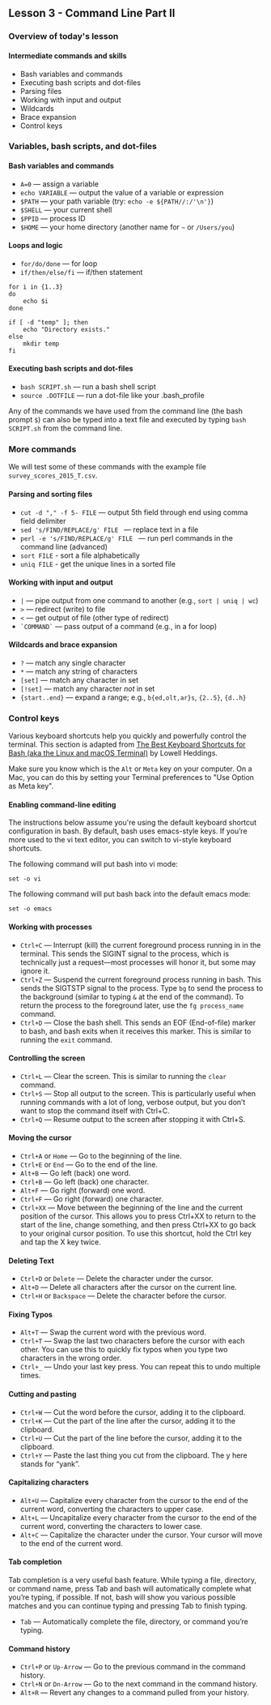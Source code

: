 ## Lesson 3 - Command Line Part II

### Overview of today's lesson

#### Intermediate commands and skills

* Bash variables and commands
* Executing bash scripts and dot-files
* Parsing files
* Working with input and output
* Wildcards
* Brace expansion
* Control keys
 
### Variables, bash scripts, and dot-files

#### Bash variables and commands

* `A=0` — assign a variable
* `echo VARIABLE` — output the value of a variable or expression
* `$PATH` — your path variable (try: `echo -e ${PATH//:/'\n'}`)
* `$SHELL` — your current shell
* `$PPID` — process ID
* `$HOME` — your home directory (another name for `~` or `/Users/you`)

#### Loops and logic

* `for/do/done` — for loop
* `if/then/else/fi` — if/then statement

```
for i in {1..3}
do
    echo $i
done

if [ -d "temp" ]; then
    echo "Directory exists."
else 
    mkdir temp
fi
```

#### Executing bash scripts and dot-files

* `bash SCRIPT.sh` — run a bash shell script
* `source .DOTFILE` — run a dot-file like your .bash_profile

Any of the commands we have used from the command line (the bash prompt `$`) can also be typed into a text file and executed by typing `bash SCRIPT.sh` from the command line.

### More commands

We will test some of these commands with the example file `survey_scores_2015_T.csv`.

#### Parsing and sorting files

* `cut -d "," -f 5- FILE` — output 5th field through end using comma field delimiter
* `sed 's/FIND/REPLACE/g' FILE ` — replace text in a file
* `perl -e 's/FIND/REPLACE/g' FILE ` — run perl commands in the command line (advanced)
* `sort FILE` - sort a file alphabetically
* `uniq FILE` - get the unique lines in a sorted file

#### Working with input and output

* `|` — pipe output from one command to another (e.g., `sort | uniq | wc`)
* `>` — redirect (write) to file
* `<` — get output of file (other type of redirect)
* `` `COMMAND` `` — pass output of a command (e.g., in a for loop)

#### Wildcards and brace expansion

* `?` — match any single character
* `*` — match any string of characters
* `[set]` — match any character in set
* `[!set]` — match any character *not* in set
* `{start..end}` — expand a range; e.g., `b{ed,olt,ar}s`, `{2..5}`, `{d..h}`

### Control keys

Various keyboard shortcuts help you quickly and powerfully control the terminal. This section is adapted from [The Best Keyboard Shortcuts for Bash (aka the Linux and macOS Terminal)](https://www.howtogeek.com/howto/ubuntu/keyboard-shortcuts-for-bash-command-shell-for-ubuntu-debian-suse-redhat-linux-etc/) by Lowell Heddings.

Make sure you know which is the `Alt` or `Meta` key on your computer. On a Mac, you can do this by setting your Terminal preferences to "Use Option as Meta key".

#### Enabling command-line editing

The instructions below assume you're using the default keyboard shortcut configuration in bash. By default, bash uses emacs-style keys. If you’re more used to the vi text editor, you can switch to vi-style keyboard shortcuts.

The following command will put bash into vi mode:

```
set -o vi
```

The following command will put bash back into the default emacs mode:

```
set -o emacs
```

#### Working with processes

* `Ctrl+C` — Interrupt (kill) the current foreground process running in in the terminal. This sends the SIGINT signal to the process, which is technically just a request—most processes will honor it, but some may ignore it.
* `Ctrl+Z` — Suspend the current foreground process running in bash. This sends the SIGTSTP signal to the process. Type `bg` to send the process to the background (similar to typing `&` at the end of the command). To return the process to the foreground later, use the `fg process_name` command.
* `Ctrl+D` — Close the bash shell. This sends an EOF (End-of-file) marker to bash, and bash exits when it receives this marker. This is similar to running the `exit` command.

#### Controlling the screen

* `Ctrl+L` — Clear the screen. This is similar to running the `clear` command.
* `Ctrl+S` — Stop all output to the screen. This is particularly useful when running commands with a lot of long, verbose output, but you don’t want to stop the command itself with Ctrl+C.
* `Ctrl+Q` — Resume output to the screen after stopping it with Ctrl+S.

#### Moving the cursor

* `Ctrl+A` or `Home` — Go to the beginning of the line.
* `Ctrl+E` or `End` — Go to the end of the line.
* `Alt+B` — Go left (back) one word.
* `Ctrl+B` — Go left (back) one character.
* `Alt+F` — Go right (forward) one word.
* `Ctrl+F` — Go right (forward) one character.
* `Ctrl+XX` — Move between the beginning of the line and the current position of the cursor. This allows you to press Ctrl+XX to return to the start of the line, change something, and then press Ctrl+XX to go back to your original cursor position. To use this shortcut, hold the Ctrl key and tap the X key twice.

#### Deleting Text

* `Ctrl+D` or `Delete` — Delete the character under the cursor.
* `Alt+D` — Delete all characters after the cursor on the current line.
* `Ctrl+H` or `Backspace` — Delete the character before the cursor.

#### Fixing Typos

* `Alt+T` — Swap the current word with the previous word.
* `Ctrl+T` — Swap the last two characters before the cursor with each other. You can use this to quickly fix typos when you type two characters in the wrong order.
* `Ctrl+_` — Undo your last key press. You can repeat this to undo multiple times.

#### Cutting and pasting

* `Ctrl+W` — Cut the word before the cursor, adding it to the clipboard.
* `Ctrl+K` — Cut the part of the line after the cursor, adding it to the clipboard.
* `Ctrl+U` — Cut the part of the line before the cursor, adding it to the clipboard.
* `Ctrl+Y` — Paste the last thing you cut from the clipboard. The y here stands for “yank”.

#### Capitalizing characters

* `Alt+U` — Capitalize every character from the cursor to the end of the current word, converting the characters to upper case.
* `Alt+L` — Uncapitalize every character from the cursor to the end of the current word, converting the characters to lower case.
* `Alt+C` — Capitalize the character under the cursor. Your cursor will move to the end of the current word.

#### Tab completion

Tab completion is a very useful bash feature. While typing a file, directory, or command name, press Tab and bash will automatically complete what you’re typing, if possible. If not, bash will show you various possible matches and you can continue typing and pressing Tab to finish typing.

* `Tab` — Automatically complete the file, directory, or command you’re typing.

#### Command history

* `Ctrl+P` or `Up-Arrow` — Go to the previous command in the command history.
* `Ctrl+N` or `Dn-Arrow` — Go to the next command in the command history.
* `Alt+R` — Revert any changes to a command pulled from your history.
